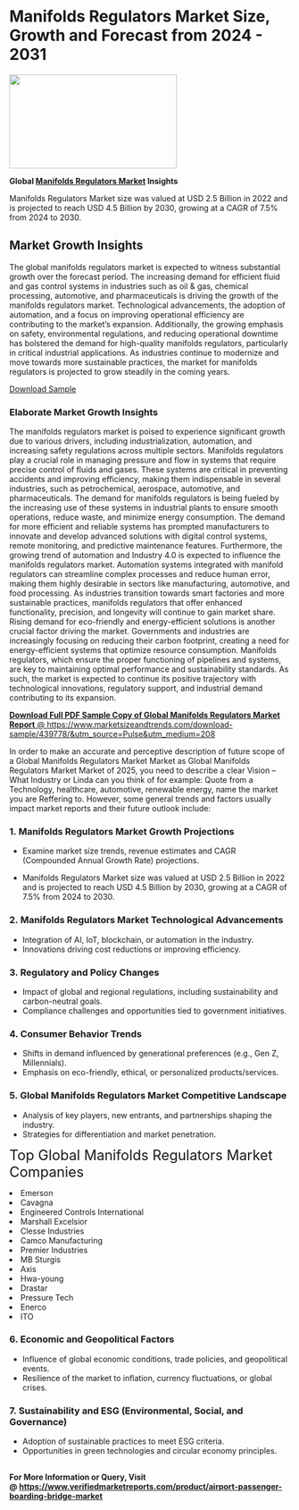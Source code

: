 <H1>Manifolds Regulators Market Size, Growth and Forecast from 2024 - 2031</H1><img class="aligncenter size-medium wp-image-584254" src="https://thirdeyenews.in/wp-content/uploads/2024/09/Global-Market-Research-300x168.jpeg" alt="" width="300" height="168" /><p><strong>Global&nbsp;<a href="https://www.marketsizeandtrends.com/download-sample/439778/&amp;utm_source=Pulse&amp;utm_medium=208">Manifolds Regulators Market</a> Insights</strong></p><p>Manifolds Regulators Market size was valued at USD 2.5 Billion in 2022 and is projected to reach USD 4.5 Billion by 2030, growing at a CAGR of 7.5% from 2024 to 2030.</p><p><h2>Market Growth Insights</h2> <p>The global manifolds regulators market is expected to witness substantial growth over the forecast period. The increasing demand for efficient fluid and gas control systems in industries such as oil & gas, chemical processing, automotive, and pharmaceuticals is driving the growth of the manifolds regulators market. Technological advancements, the adoption of automation, and a focus on improving operational efficiency are contributing to the market’s expansion. Additionally, the growing emphasis on safety, environmental regulations, and reducing operational downtime has bolstered the demand for high-quality manifolds regulators, particularly in critical industrial applications. As industries continue to modernize and move towards more sustainable practices, the market for manifolds regulators is projected to grow steadily in the coming years.</p> <p><a href="#">Download Sample</a></p> <h3>Elaborate Market Growth Insights</h3> <p>The manifolds regulators market is poised to experience significant growth due to various drivers, including industrialization, automation, and increasing safety regulations across multiple sectors. Manifolds regulators play a crucial role in managing pressure and flow in systems that require precise control of fluids and gases. These systems are critical in preventing accidents and improving efficiency, making them indispensable in several industries, such as petrochemical, aerospace, automotive, and pharmaceuticals. The demand for manifolds regulators is being fueled by the increasing use of these systems in industrial plants to ensure smooth operations, reduce waste, and minimize energy consumption. The demand for more efficient and reliable systems has prompted manufacturers to innovate and develop advanced solutions with digital control systems, remote monitoring, and predictive maintenance features. Furthermore, the growing trend of automation and Industry 4.0 is expected to influence the manifolds regulators market. Automation systems integrated with manifold regulators can streamline complex processes and reduce human error, making them highly desirable in sectors like manufacturing, automotive, and food processing. As industries transition towards smart factories and more sustainable practices, manifolds regulators that offer enhanced functionality, precision, and longevity will continue to gain market share. Rising demand for eco-friendly and energy-efficient solutions is another crucial factor driving the market. Governments and industries are increasingly focusing on reducing their carbon footprint, creating a need for energy-efficient systems that optimize resource consumption. Manifolds regulators, which ensure the proper functioning of pipelines and systems, are key to maintaining optimal performance and sustainability standards. As such, the market is expected to continue its positive trajectory with technological innovations, regulatory support, and industrial demand contributing to its expansion.</p> <p><a href="#"></p><p><span class=""><strong>Download Full PDF Sample Copy of Global Manifolds Regulators Market Report</strong> @ <a href="https://www.marketsizeandtrends.com/download-sample/439778/&amp;utm_source=Pulse&amp;utm_medium=208" target="_blank">https://www.marketsizeandtrends.com/download-sample/439778/&amp;utm_source=Pulse&amp;utm_medium=208</a></span></p><p>In order to make an accurate and perceptive description of future scope of a Global&nbsp;Manifolds Regulators Market Market as Global&nbsp;Manifolds Regulators Market Market of 2025, you need to describe a clear Vision &ndash; What Industry or Linda can you think of for example: Quote from a Technology, healthcare, automotive, renewable energy, name the market you are Reffering to. However, some general trends and factors usually impact market reports and their future outlook include:</p><h3>1.&nbsp;<strong>Manifolds Regulators Market Growth Projections</strong></h3><ul><li>Examine market size trends, revenue estimates and CAGR (Compounded Annual Growth Rate) projections.</li><li><p>Manifolds Regulators Market size was valued at USD 2.5 Billion in 2022 and is projected to reach USD 4.5 Billion by 2030, growing at a CAGR of 7.5% from 2024 to 2030.</p></li></ul><h3>2.&nbsp;<strong>Manifolds Regulators Market Technological Advancements</strong></h3><ul><li>Integration of AI, IoT, blockchain, or automation in the industry.</li><li>Innovations driving cost reductions or improving efficiency.</li></ul><h3>3.&nbsp;<strong>Regulatory and Policy Changes</strong></h3><ul><li>Impact of global and regional regulations, including sustainability and carbon-neutral goals.</li><li>Compliance challenges and opportunities tied to government initiatives.</li></ul><h3>4.&nbsp;<strong>Consumer Behavior Trends</strong></h3><ul><li>Shifts in demand influenced by generational preferences (e.g., Gen Z, Millennials).</li><li>Emphasis on eco-friendly, ethical, or personalized products/services.</li></ul><h3>5.&nbsp;<strong>Global Manifolds Regulators Market Competitive Landscape</strong></h3><ul><li>Analysis of key players, new entrants, and partnerships shaping the industry.</li><li>Strategies for differentiation and market penetration.</li></ul><p data-pm-slice="1 1 []"><span style="color: inherit; font-family: inherit; font-size: 25px;">Top Global Manifolds Regulators Market Companies</span></p><div class="" data-test-id=""><p><li>Emerson</li><li> Cavagna</li><li> Engineered Controls International</li><li> Marshall Excelsior</li><li> Clesse Industries</li><li> Camco Manufacturing</li><li> Premier Industries</li><li> MB Sturgis</li><li> Axis</li><li> Hwa-young</li><li> Drastar</li><li> Pressure Tech</li><li> Enerco</li><li> ITO</li></p></div><h3>6.&nbsp;<strong>Economic and Geopolitical Factors</strong></h3><ul><li>Influence of global economic conditions, trade policies, and geopolitical events.</li><li>Resilience of the market to inflation, currency fluctuations, or global crises.</li></ul><h3>7.&nbsp;<strong>Sustainability and ESG (Environmental, Social, and Governance)</strong></h3><ul><li>Adoption of sustainable practices to meet ESG criteria.</li><li>Opportunities in green technologies and circular economy principles.</li></ul><h2><strong style="font-size: 14px;">For More Information or Query, Visit @&nbsp;</strong><a style="background-color: #ffffff; font-size: 14px;" href="https://www.marketsizeandtrends.com/report/manifolds-regulators-market/" target="_blank">https://www.verifiedmarketreports.com/product/airport-passenger-boarding-bridge-market</a></h2>
